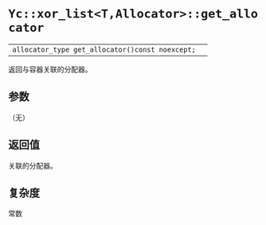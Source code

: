 # `Yc::xor_list<T,Allocator>::get_allocator`

|||
|:-|:-|
|`allocator_type get_allocator()const noexcept;`||

返回与容器关联的分配器。

## 参数

（无）

## 返回值

关联的分配器。

## 复杂度

常数

